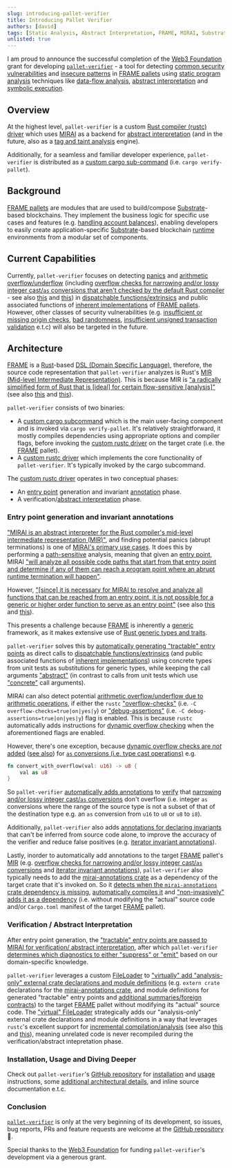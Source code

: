 ```yaml
---
slug: introducing-pallet-verifier
title: Introducing Pallet Verifier
authors: [david]
tags: [Static Analysis, Abstract Interpretation, FRAME, MIRAI, Substrate, Rust, MIR]
unlisted: true
---
```


I am proud to announce the successful completion of the [Web3 Foundation][W3F] grant for developing
[`pallet-verifier`][pallet-verifier] - a tool for detecting [common security vulnerabilities][vulnerabilities] and
[insecure patterns] in [FRAME pallets][FRAME] using [static program analysis][static-analysis] techniques like
[data-flow analysis][data-flow], [abstract interpretation][abs-int] and [symbolic execution][symbex].

[W3F]: https://web3.foundation
[pallet-verifier]: https://github.com/davidsemakula/pallet-verifier
[FRAME]: https://docs.substrate.io/learn/runtime-development/#frame
[Substrate]: https://docs.substrate.io/
[vulnerabilities]: https://secure-contracts.com/not-so-smart-contracts/substrate/
[insecure patterns]: https://docs.substrate.io/build/troubleshoot-your-code/#unsafe-or-insecure-patterns
[static-analysis]: https://en.wikipedia.org/wiki/Static_program_analysis
[data-flow]: https://en.wikipedia.org/wiki/Data-flow_analysis
[abs-int]: https://en.wikipedia.org/wiki/Abstract_interpretation
[symbex]: https://en.wikipedia.org/wiki/Symbolic_execution

## Overview

At the highest level, `pallet-verifier` is a custom [Rust compiler (rustc) driver][rustc-driver] which uses
[MIRAI] as a backend for [abstract interpretation][MIRAI-abs-int] (and in the future, also as a
[tag and taint analysis][MIRAI-tag] engine).

Additionally, for a seamless and familiar developer experience, `pallet-verifier` is distributed as a
[custom cargo sub-command][cargo-sub-cmd] (i.e. `cargo verify-pallet`).

[rustc-driver]: https://rustc-dev-guide.rust-lang.org/rustc-driver/intro.html
[MIRAI]: https://github.com/endorlabs/MIRAI
[MIRAI-abs-int]: https://github.com/endorlabs/MIRAI/blob/main/documentation/Overview.md#abstract-interpretation
[MIRAI-tag]: https://github.com/endorlabs/MIRAI/blob/main/documentation/TagAnalysis.md
[cargo-sub-cmd]: https://doc.rust-lang.org/cargo/reference/external-tools.html#custom-subcommands

<!-- truncate -->

## Background

[FRAME pallets][FRAME] are modules that are used to build/compose [Substrate]-based blockchains.
They implement the business logic for specific use cases and features
(e.g. [handling account balances][balances-pallet]), enabling developers to easily create
application-specific [Substrate]-based blockchain [runtime] environments from a modular set of components.

[runtime]: https://docs.substrate.io/reference/glossary/#runtime
[balances-pallet]: https://github.com/paritytech/polkadot-sdk/tree/master/substrate/frame/balances

## Current Capabilities

Currently, `pallet-verifier` focuses on detecting [panics] and [arithmetic overflow/underflow]
(including [overflow checks for narrowing and/or lossy integer cast/`as` conversions that aren't checked by the default Rust compiler][overflow-rfc-updates] - see also [this][overflow-rfc-remove-as] and [this][as-conversions-lossy]) in [dispatchable functions/extrinsics][call] and
public associated functions of [inherent implementations][inherent-impls] of [FRAME pallets][FRAME].
However, other classes of security vulnerabilities (e.g. [insufficient or missing origin checks][origin-checks],
[bad randomness][randomness], [insufficient unsigned transaction validation][validate-unsigned] e.t.c)
will also be targeted in the future.

[panics]: https://secure-contracts.com/not-so-smart-contracts/substrate/dont_panic/
[arithmetic overflow/underflow]: https://secure-contracts.com/not-so-smart-contracts/substrate/arithmetic_overflow/
[overflow-rfc-updates]: https://rust-lang.github.io/rfcs/0560-integer-overflow.html#updates-since-being-accepted
[overflow-rfc-remove-as]: https://github.com/rust-lang/rfcs/pull/1019#issuecomment-88277675
[as-conversions-lossy]: https://doc.rust-lang.org/reference/expressions/operator-expr.html#semantics
[call]: https://docs.rs/frame-support/latest/frame_support/pallet_macros/attr.call.html
[inherent-impls]: https://doc.rust-lang.org/reference/items/implementations.html#inherent-implementations
[origin-checks]: https://secure-contracts.com/not-so-smart-contracts/substrate/origins/
[randomness]: https://secure-contracts.com/not-so-smart-contracts/substrate/randomness/
[validate-unsigned]: https://secure-contracts.com/not-so-smart-contracts/substrate/validate_unsigned/

## Architecture

[FRAME] is a [Rust]-based [DSL (Domain Specific Language)][DSL], therefore, the source code representation that
`pallet-verifier` analyzes is Rust's [MIR (Mid-level Intermediate Representation)][MIR]. This is because MIR is
["a radically simplified form of Rust that is [ideal] for certain flow-sensitive [analysis]"][MIR]
(see also [this][MIR-simple] and [this][MIRAI-MIR]).

[Rust]: https://www.rust-lang.org/
[DSL]: https://doc.rust-lang.org/rust-by-example/macros/dsl.html
[MIR]: https://rustc-dev-guide.rust-lang.org/mir/
[MIR-simple]: https://blog.rust-lang.org/2016/04/19/MIR.html#reducing-rust-to-a-simple-core
[MIRAI-MIR]: https://github.com/endorlabs/MIRAI/blob/main/documentation/WhyMir.md

`pallet-verifier` consists of two binaries:

- A [custom cargo subcommand][cargo-sub-cmd-src] which is the main user-facing component and is invoked via
  `cargo verify-pallet`. It's relatively straightforward, it mostly compiles dependencies using
  appropriate options and compiler flags, before invoking the [custom rustc driver][rustc-driver-src]
  on the target crate (i.e. the [FRAME] pallet).
- A [custom rustc driver][rustc-driver-src] which implements the core functionality of `pallet-verifier`.
  It's typically invoked by the cargo subcommand.

[cargo-sub-cmd-src]: https://github.com/davidsemakula/pallet-verifier/blob/master/src/main.rs
[rustc-driver-src]: https://github.com/davidsemakula/pallet-verifier/blob/master/src/driver.rs

The [custom rustc driver][rustc-driver-src] operates in two conceptual phases:

- An [entry point][MIRAI-entrypoint] generation and invariant [annotation][annotations] phase.
- A verification/[abstract interpretation][abs-int] phase.

[MIRAI-entrypoint]: https://github.com/endorlabs/MIRAI/blob/main/documentation/Overview.md#entry-points
[annotations]: https://crates.io/crates/mirai-annotations

### Entry point generation and invariant annotations

["MIRAI is an abstract interpreter for the Rust compiler's mid-level intermediate representation (MIR)"][MIRAI],
and finding potential panics (abrupt terminations) is one of [MIRAI's primary use cases][MIRAI-use].
It does this by performing a [path-sensitive] analysis, meaning that given an [entry point][MIRAI-entrypoint],
MIRAI ["will analyze all possible code paths that start from that entry point and determine if any of them can reach
a program point where an abrupt runtime termination will happen"][MIRAI-overview].

[MIRAI-use]: https://github.com/endorlabs/MIRAI/blob/main/README.md#who-should-use-mirai
[path-sensitive]: https://en.wikipedia.org/wiki/Data-flow_analysis#Sensitivities
[MIRAI-entrypoint]: https://github.com/endorlabs/MIRAI/blob/main/documentation/Overview.md#entry-points
[MIRAI-overview]: https://github.com/endorlabs/MIRAI/blob/main/documentation/Overview.md

However, ["[since] it is necessary for MIRAI to resolve and analyze all functions that can be reached from an entry point,
it is not possible for a generic or higher order function to serve as an entry point"][MIRAI-entrypoint]
(see also [this][monomorphization] and [this][lowering-MIR]).

This presents a challenge because [FRAME] is inherently a [generic] framework,
as it makes extensive use of [Rust generic types and traits][rust-generics].

`pallet-verifier` solves this by [automatically generating "tractable" entry points][enrty-point-callback-src]
as direct calls to [dispatchable functions/extrinsics][call] (and public associated functions of
[inherent implementations][inherent-impls]) using concrete types from unit tests as substitutions for generic types,
while keeping the call arguments ["abstract"][MIRAI-abstract-value] (in contrast to calls from unit tests which use
["concrete"][MIRAI-abstract-value] call arguments).

[generic]: https://en.wikipedia.org/wiki/Generic_programming
[rust-generics]: https://doc.rust-lang.org/book/ch10-00-generics.html
[monomorphization]: https://rustc-dev-guide.rust-lang.org/backend/monomorph.html
[lowering-MIR]: https://rustc-dev-guide.rust-lang.org/backend/lowering-mir.html
[enrty-point-callback-src]: https://github.com/davidsemakula/pallet-verifier/blob/master/src/callbacks/entry_points.rs
[MIRAI-abstract-value]: https://github.com/endorlabs/MIRAI/blob/main/documentation/Overview.md#abstract-values

MIRAI can also detect potential [arithmetic overflow/underflow due to arithmetic operations][overflow-op-exp],
if either the `rustc` ["overflow-checks"] (i.e. `-C overflow-checks=true|on|yes|y`) or
["debug-assertions"] (i.e. `-C debug-assertions=true|on|yes|y`) flag is enabled.
This is because `rustc` automatically adds instructions for [dynamic overflow checking][overflow-rfc]
when the aforementioned flags are enabled.

[overflow-op-exp]: https://doc.rust-lang.org/reference/expressions/operator-expr.html#overflow
["overflow-checks"]: https://doc.rust-lang.org/rustc/codegen-options/index.html#overflow-checks
["debug-assertions"]: https://doc.rust-lang.org/rustc/codegen-options/index.html#debug-assertions
[overflow-rfc]: https://rust-lang.github.io/rfcs/0560-integer-overflow.html

However, there's one exception, because [dynamic overflow checks are _not_ added][overflow-rfc-updates]
([see also][overflow-rfc-remove-as]) for [`as` conversions (i.e. type cast operations)][as-conversions] e.g.

```rust
fn convert_with_overflow(val: u16) -> u8 {
    val as u8
}
```

So `pallet-verifier` [automatically adds annotations][int-cast-overflow-src] to [verify][MIRAI-verify] that
[narrowing and/or lossy integer cast/`as` conversions][as-conversions-lossy] don't overflow
(i.e. integer `as` conversions where the range of the source type is not a subset of that of the destination type
e.g. an `as` conversion from `u16` to `u8` or `u8` to `i8`).

[overflow-rfc-updates]: https://rust-lang.github.io/rfcs/0560-integer-overflow.html#updates-since-being-accepted
[overflow-rfc-remove-as]: https://github.com/rust-lang/rfcs/pull/1019#issuecomment-88277675
[as-conversions]: https://doc.rust-lang.org/reference/expressions/operator-expr.html#type-cast-expressions
[int-cast-overflow-src]: https://github.com/davidsemakula/pallet-verifier/blob/master/src/providers/int_cast_overflow.rs
[MIRAI-verify]: https://docs.rs/mirai-annotations/1.12.0/mirai_annotations/macro.verify.html
[as-conversions-lossy]: https://doc.rust-lang.org/reference/expressions/operator-expr.html#semantics

Additionally, `pallet-verifier` also adds [annotations for declaring invariants][annotations] that can't be inferred
from source code alone, to improve the accuracy of the verifier and reduce false positives
(e.g. [iterator invariant annotations][iterator-annotations-src]).

[iterator-annotations-src]: https://github.com/davidsemakula/pallet-verifier/blob/master/src/providers/iterator_annotations.rs

Lastly, inorder to automatically add annotations to the target [FRAME] pallet's [MIR]
(e.g. [overflow checks for narrowing and/or lossy integer cast/`as` conversions][int-cast-overflow-src] and
[iterator invariant annotations][iterator-annotations-src]), `pallet-verifier` also typically needs to add
the [mirai-annotations crate][annotations] as a dependency of the target crate that it's invoked on.
So it [detects when the `mirai-annotations` crate dependency is missing][annotations-detect-src],
[automatically compiles it][annotations-compile-src] and ["non-invasively" adds it as a dependency][annotations-add-src]
(i.e. without modifying the "actual" source code and/or `Cargo.toml` manifest of the target [FRAME] pallet).

[annotations-detect-src]: https://github.com/davidsemakula/pallet-verifier/blob/b8b59354a49432b277c8a311a4a637fc724b08f9/src/driver.rs#L353-L362
[annotations-compile-src]: https://github.com/davidsemakula/pallet-verifier/blob/b8b59354a49432b277c8a311a4a637fc724b08f9/src/driver.rs#L199-L251
[annotations-add-src]: https://github.com/davidsemakula/pallet-verifier/blob/b8b59354a49432b277c8a311a4a637fc724b08f9/src/driver.rs#L50-L70

### Verification / Abstract Interpretation

After entry point generation, the ["tractable" entry points are passed to MIRAI for verification/ abstract interpretation][verifier-callback-src],
after which `pallet-verifier` [determines which diagnostics to either "suppress" or "emit"][diagnostics-filter-src]
based on our domain-specific knowledge.

[verifier-callback-src]: https://github.com/davidsemakula/pallet-verifier/blob/master/src/callbacks/verifier.rs
[diagnostics-filter-src]: https://github.com/davidsemakula/pallet-verifier/blob/b8b59354a49432b277c8a311a4a637fc724b08f9/src/callbacks/verifier.rs#L305-L502

`pallet-verifier` leverages a custom [FileLoader][rust-file-loader]
to ["virtually" add "analysis-only" external crate declarations and module definitions][virtual-file-loader-src]
(e.g. `extern crate` declarations for the [mirai-annotations crate][annotations], and module definitions for
generated "tractable" entry points and [additional summaries/foreign contracts][contracts-src])
to the target [FRAME] pallet without modifying its "actual" source code.
The ["virtual" FileLoader][virtual-file-loader-src] strategically adds our "analysis-only" external crate declarations
and module definitions in a way that leverages `rustc`'s excellent support for [incremental compilation/analysis][rustc-inc-comp-detail]
(see also [this][rustc-inc-comp] and [this][rustc-query]), meaning unrelated code is never recompiled during the verification/abstract intepretation phase.

[rust-file-loader]: https://doc.rust-lang.org/nightly/nightly-rustc/rustc_span/source_map/trait.FileLoader.html
[virtual-file-loader-src]: https://github.com/davidsemakula/pallet-verifier/blob/master/src/file_loader.rs
[contracts-src]: https://github.com/davidsemakula/pallet-verifier/blob/master/artifacts/contracts.rs
[rustc-inc-comp-detail]: https://rustc-dev-guide.rust-lang.org/queries/incremental-compilation-in-detail.html
[rustc-inc-comp]: https://rustc-dev-guide.rust-lang.org/queries/incremental-compilation.html
[rustc-query]: https://rustc-dev-guide.rust-lang.org/query.html

### Installation, Usage and Diving Deeper

Check out `pallet-verifier`'s [GitHub repository][pallet-verifier] for [installation][README-install] and
[usage][README-use] instructions, some [additional architectural details][ARCHITECTURE],
and inline source documentation e.t.c.

[README-install]: https://github.com/davidsemakula/pallet-verifier/blob/master/README.md#installation
[README-use]: https://github.com/davidsemakula/pallet-verifier/blob/master/README.md#usage
[ARCHITECTURE]: https://github.com/davidsemakula/pallet-verifier/blob/master/ARCHITECTURE.md

### Conclusion

[`pallet-verifier`][pallet-verifier] is only at the very beginning of its development, so issues, bug reports, PRs and feature requests
are welcome at the [GitHub repository][pallet-verifier] 🙂.

Special thanks to the [Web3 Foundation][W3F] for funding `pallet-verifier`'s development via a generous grant.
